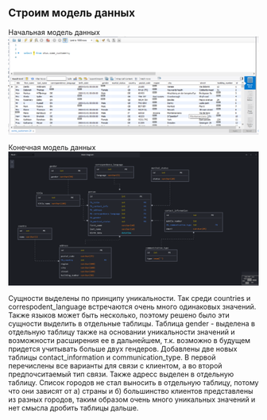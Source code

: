 ## Строим модель данных

Начальная модель данных
![Изначальная модель данных](../resources/old_scheme_hmw34.png)

Конечная модель данных
![Конечная модель данных](../resources/schema_hmw34.png)

   Сущности выделены по принципу уникальности. Так среди countries и correspodent_language встречаются 
очень много одинаковых значений. Также языков может быть несколько, поэтому решено было эти сущности 
выделить в отдельные таблицы. 
   Таблица gender - выделена в отдельную таблицу также на основании уникальности
значений и возможности расширения ее в дальнейшем, т.к. возможно в будущем придется учитывать больше двух
гендеров. 
   Добавлены две новых таблицы contact_information и communication_type. В первой перечислены все варианты
для связи с клиентом, а во второй предпочситаемый тип связи.
   Также адресс выделен в отдельную таблицу. Список городов не стал выносить в отдельную таблицу, потому 
что они зависят от а) страны и б) большинство клиентов представлены из разных городов, таким образом очень
много уникальных значений и нет смысла дробить таблицы дальше.   